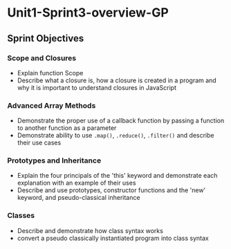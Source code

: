 # Unit1-Sprint3-overview-GP

## Sprint Objectives
### Scope and Closures
* Explain function Scope
* Describe what a closure is, how a closure is created in a program and why it is important to understand closures in JavaScript
### Advanced Array Methods
* Demonstrate the proper use of a callback function by passing a function to another function as a parameter
* Demonstrate ability to use `.map()`, `.reduce()`, `.filter()` and describe their use cases
### Prototypes and Inheritance
* Explain the four principals of the 'this' keyword and demonstrate each explanation with an example of their uses 
* Describe and use prototypes, constructor functions and the 'new' keyword, and pseudo-classical inheritance
### Classes
* Describe and demonstrate how class syntax works
* convert a pseudo classically instantiated program into class syntax
